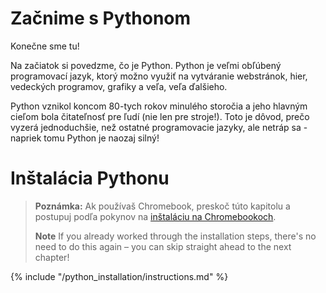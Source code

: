# Začnime s Pythonom

Konečne sme tu!

Na začiatok si povedzme, čo je Python. Python je veľmi obľúbený programovací jazyk, ktorý možno využiť na vytváranie webstránok, hier, vedeckých programov, grafiky a veľa, veľa ďalšieho.

Python vznikol koncom 80-tych rokov minulého storočia a jeho hlavným cieľom bola čitateľnosť pre ľudí (nie len pre stroje!). Toto je dôvod, prečo vyzerá jednoduchšie, než ostatné programovacie jazyky, ale netráp sa - napriek tomu Python je naozaj silný!

# Inštalácia Pythonu

> **Poznámka:** Ak používaš Chromebook, preskoč túto kapitolu a postupuj podľa pokynov na [inštaláciu na Chromebookoch](../chromebook_setup/README.md).
> 
> **Note** If you already worked through the installation steps, there's no need to do this again – you can skip straight ahead to the next chapter!

{% include "/python_installation/instructions.md" %}